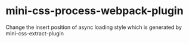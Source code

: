 # mini-css-process-webpack-plugin
Change the insert position of async loading style which is generated by mini-css-extract-plugin
